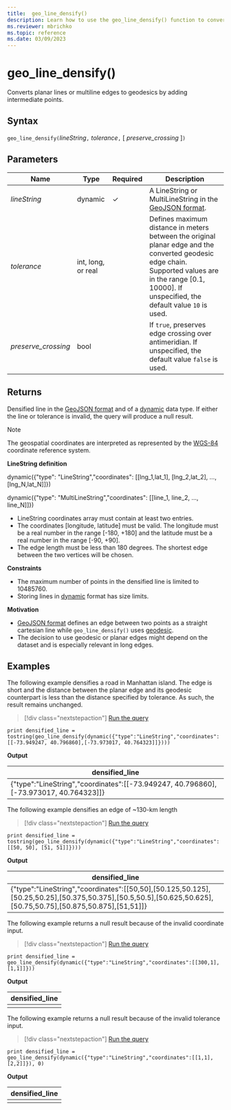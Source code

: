 ```yaml
---
title:  geo_line_densify()
description: Learn how to use the geo_line_densify() function to convert planar lines or multiline edges to geodesics.
ms.reviewer: mbrichko
ms.topic: reference
ms.date: 03/09/2023
---
```

# geo_line_densify()

Converts planar lines or multiline edges to geodesics by adding intermediate points.

## Syntax

`geo_line_densify(`*lineString*`,` *tolerance*`,` [ *preserve_crossing* ]`)`

## Parameters

|Name|Type|Required|Description|
|--|--|--|--|
| *lineString* | dynamic | &check; | A LineString or MultiLineString in the [GeoJSON format](https://tools.ietf.org/html/rfc7946).|
| *tolerance* | int, long, or real | | Defines maximum distance in meters between the original planar edge and the converted geodesic edge chain. Supported values are in the range [0.1, 10000]. If unspecified, the default value `10` is used.|
| *preserve_crossing* | bool | | If `true`, preserves edge crossing over antimeridian. If unspecified, the default value `false` is used.

## Returns

Densified line in the [GeoJSON format](https://tools.ietf.org/html/rfc7946) and of a [dynamic](./scalar-data-types/dynamic.md) data type. If either the line or tolerance is invalid, the query will produce a null result.

> [!NOTE]
>
> The geospatial coordinates are interpreted as represented by the [WGS-84](https://earth-info.nga.mil/index.php?dir=wgs84&action=wgs84) coordinate reference system.

**LineString definition**

dynamic({"type": "LineString","coordinates": [[lng_1,lat_1], [lng_2,lat_2], ..., [lng_N,lat_N]]})

dynamic({"type": "MultiLineString","coordinates": [[line_1, line_2, ..., line_N]]})

* LineString coordinates array must contain at least two entries.
* The coordinates [longitude, latitude] must be valid. The longitude must be a real number in the range [-180, +180] and the latitude must be a real number in the range [-90, +90].
* The edge length must be less than 180 degrees. The shortest edge between the two vertices will be chosen.

**Constraints**

* The maximum number of points in the densified line is limited to 10485760.
* Storing lines in [dynamic](./scalar-data-types/dynamic.md) format has size limits.

**Motivation**

* [GeoJSON format](https://tools.ietf.org/html/rfc7946) defines an edge between two points as a straight cartesian line while `geo_line_densify()` uses [geodesic](https://en.wikipedia.org/wiki/Geodesic).
* The decision to use geodesic or planar edges might depend on the dataset and is especially relevant in long edges.

## Examples

The following example densifies a road in Manhattan island. The edge is short and the distance between the planar edge and its geodesic counterpart is less than the distance specified by tolerance. As such, the result remains unchanged.

> [!div class="nextstepaction"]
> <a href="https://dataexplorer.azure.com/clusters/help/databases/Samples?query=H4sIAAAAAAAAAy3K0QqDIBSA4VeRc6XgwqXoDPYGu9tlSESehbA00hsZe/dF7fb7/3ULsRCPMYdXQD+8Q0RyJyXlspeZzpgOG86lUl/juISJfqDUFaGDx16fxwwcppQ2H+JYMEPX9xcjG6tsqwwnSjTG6psWjp9upLj+XSvZSue+jLEf+uHlO5EAAAA=" target="_blank">Run the query</a>

```kusto
print densified_line = tostring(geo_line_densify(dynamic({"type":"LineString","coordinates":[[-73.949247, 40.796860],[-73.973017, 40.764323]]})))
```

**Output**

|densified_line|
|---|
|{"type":"LineString","coordinates":[[-73.949247, 40.796860], [-73.973017, 40.764323]]}|

The following example densifies an edge of ~130-km length

> [!div class="nextstepaction"]
> <a href="https://dataexplorer.azure.com/clusters/help/databases/Samples?query=H4sIAAAAAAAAAyWKMQqEMBAAv7JslUAKLdII9wM7yxBEzJ4s6EbMNuG4vxu0G2bmvFgUEknhL1OadxaCD2gu2spmNsqPm9+lmlRlOXg1P9R6Eg44tjo9Mzpcc74Sy6JUcAjBdw58Fx0E3zfqY/xba28ARL6/dAAAAA==" target="_blank">Run the query</a>

```kusto
print densified_line = tostring(geo_line_densify(dynamic({"type":"LineString","coordinates":[[50, 50], [51, 51]]})))
```

**Output**

|densified_line|
|---|
|{"type":"LineString","coordinates":[[50,50],[50.125,50.125],[50.25,50.25],[50.375,50.375],[50.5,50.5],[50.625,50.625],[50.75,50.75],[50.875,50.875],[51,51]]}|

The following example returns a null result because of the invalid coordinate input.

> [!div class="nextstepaction"]
> <a href="https://dataexplorer.azure.com/clusters/help/databases/Samples?query=H4sIAAAAAAAAAysoyswrUUhJzSvOTMtMTYnPycxLVbBVSE/NBzPjITKVGimVeYm5mcka1UollQWpSlZKPkDZ4BKg7nQlHaXk/PyilMy8xJLUYiWr6GhjAwMdw1idaEMgGVurqQkAeUICdmUAAAA=" target="_blank">Run the query</a>

```kusto
print densified_line = geo_line_densify(dynamic({"type":"LineString","coordinates":[[300,1],[1,1]]}))
```

**Output**

|densified_line|
|---|
||

The following example returns a null result because of the invalid tolerance input.

> [!div class="nextstepaction"]
> <a href="https://dataexplorer.azure.com/clusters/help/databases/Samples?query=H4sIAAAAAAAAAysoyswrUUhJzSvOTMtMTYnPycxLVbBVSE/NBzPjITKVGimVeYm5mcka1UollQWpSlZKPkDZ4BKg7nQlHaXk/PyilMy8xJLUYiWr6GhDHcNYnWgjHaPY2FpNHQUDTQAqaEHvZgAAAA==" target="_blank">Run the query</a>

```kusto
print densified_line = geo_line_densify(dynamic({"type":"LineString","coordinates":[[1,1],[2,2]]}), 0)
```

**Output**

|densified_line|
|---|
||
